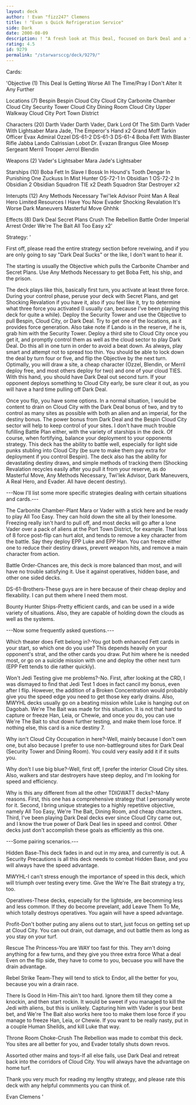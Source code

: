```yaml
---
layout: deck
author: ! Evan "fizz247" Clemens
title: ! "Evan s Quick Refrigeration Service"
side: Dark
date: 2000-08-09
description: ! "A fresh look at This Deal, focused on Dark Deal and a fast flip with cheap characters.  Vader, Mara, and a splash of tech turn the Carbonite Chamber into mom and pop's freezing company."
rating: 4.5
id: 9279
permalink: "/starwarsccg/deck/9279/"
---
```

Cards: 

'Objective (1)
This Deal Is Getting Worse All The Time/Pray I Don't Alter It Any Further

Locations (7)
Bespin
Bespin Cloud City
Cloud City Carbonite Chamber
Cloud City Security Tower
Cloud City Dining Room
Cloud City Upper Walkway
Cloud City Port Town District

Characters (20)
Darth Vader
Darth Vader, Dark Lord Of The Sith
Darth Vader With Lightsaber
Mara Jade, The Emperor's Hand x2
Grand Moff Tarkin
Officer Evax
Admiral Ozzel
DS-61-2
DS-61-3
DS-61-4
Boba Fett With Blaster Rifle
Jabba
Lando Calrissian
Lobot
Dr. Evazan
Brangus Glee
Mosep
Sergeant Merril
Trooper Jerrol Blendin

Weapons (2)
Vader's Lightsaber
Mara Jade's Lightsaber

Starships (10)
Boba Fett In Slave I
Bossk In Hound's Tooth
Dengar In Punishing One
Zuckuss In Mist Hunter
OS-72-1 In Obsidian 1
OS-72-2 In Obsidian 2
Obsidian Squadron TIE x2
Death Squadron Star Destroyer x2

Interupts (12)
Any Methods Necessary
Twi'lek Advisor
Point Man
A Real Hero
Limited Resources
I Have You Now
Evader
Shocking Revalation
It's Worse
Dark Maneuvers
Masterful Move
Ghhhk

Effects (8)
Dark Deal
Secret Plans
Crush The Rebellion
Battle Order
Imperial Arrest Order
We're The Bait
All Too Easy x2'

Strategy: '

First off, please read the entire strategy section before reveiwing, and if you are only going to say "Dark Deal Sucks" or the like, I don't want to hear it.

The starting is usually the Objective which pulls the Carbonite Chamber and Secret Plans.  Use Any Methods Necessary to get Boba Fett, his ship, and the prison.

The deck plays like this, basically first turn, you activate at least three force.  During your control phase, peruse your deck with Secret Plans, and get Shocking Revalation if you have it, also if you feel like it, try to determine what three force you activated (I usually can, because I've been playing this deck for quite a while).  Deploy the Security Tower and use the Objective to pull Bespin, Cloud City, or Dark Deal.  Try to get one of the locations, as it provides force generation.  Also take note if Lando is in the reserve, if he is, grab him with the Security Tower.  Deploy a third site to Cloud City once you get it, and promptly control them as well as the cloud sector to play Dark Deal.  Do this all in one turn in order to avoid a beat down.  As always, play smart and attempt not to spread too thin.  You should be able to lock down the deal by turn four or five, and flip the Objective by the next turn.  Optimally, you will draw a site, a cheap character (Ozzel, Blendin, or Merril deploy free, and most others deploy for two) and one of your cloud TIES.  With this hand, you should have Dark Deal out second turn.  If your opponent deploys something to Cloud City early, be sure clear it out, as you will have a hard time pulling off Dark Deal.

Once you flip, you have some options.  In a normal situation, I would be content to drain on Cloud City with the Dark Deal bonus of two, and try to control as many sites as possible with both an alien and an imperial, for the destiny bonus.  The power bonus from Dark Deal and the Bespin Cloud City sector will help to keep control of your sites.  I don't have much trouble fufilling Battle Plan either, with the variety of starships in the deck.  Of course, when fortifying, balance your deployment to your opponents strategy.  This deck has the ability to battle well, especially for light side punks stubling into Cloud City (be sure to make them pay extra for deployment if you control Bespin).  The deck also has the ability for devastating destiny draws, and simple methods of tracking them (Shocking Revalation recycles easily after you pull it from your reserve, as do Masterful Move, Any Methods Necessary, Twi'lek Advisor, Dark Maneuvers, A Real Hero, and Evader.  All have decent destiny).

---Now I'll list some more specific strategies dealing with certain situations and cards.---

The Carbonite Chamber-Plant Mara or Vader with a stick here and be ready to play All Too Easy.	They can hold down the site all by their lonesome.  Freezing really isn't hard to pull off, and most decks will go after a lone Vader over a pack of aliens at the Port Town District, for example.  That loss of 8 force post-flip can hurt alot, and tends to remove a key character from the battle.  Say they deploy EPP Luke and EPP Han.  You can freeze either one to reduce their destiny draws, prevent weapon hits, and remove a main character from action.

Battle Order-Chances are, this deck is more balanced than most, and will have no trouble satisfying it.  Use it against operatives, hidden base, and other one sided decks.

DS-61-Brothers-These guys are in here because of their cheap deploy and flexability.  I can put them where I need them most.

Bounty Hunter Ships-Pretty efficient cards, and can be used in a wide variety of situations.  Also, they are capable of holding down the clouds as well as the systems.

---Now some frequently asked questions.---

Which theater does Fett belong in?-You got both enhanced Fett cards in your start, so which one do you use?  This depends heavily on your opponent's strat, and the other cards you draw.  Put him where he is needed most, or go on a suicide mission with one and deploy the other next turn (EPP Fett tends to die rather quickly).

Won't Jedi Testing give me problems?-No.  First, after looking at the CRD, I was dismayed to find that Jedi Test 1 does in fact cancil my bonus, even after I flip.  However, the addition of a Broken Concentration would probably give you the speed edge you need to get those key early drains.  Also, MWYHL decks usually go on a beating mission while Luke is hanging out on Dagobah.  We're The Bait was made for this situation.  It is not that hard to capture or freeze Han, Leia, or Chewie, and once you do, you can use We're The Bait to shut down further testing, and make them lose force.  If nothing else, this card is a nice destiny 7.

Why isn't Cloud City Occupation in here?-Well, mainly because I don't own one, but also because I prefer to use non-battleground sites for Dark Deal (Security Tower and Dining Room).  You could very easily add it if it suits you.

Why don't I use big blue?-Well, first off, I prefer the interior Cloud City sites.  Also, walkers and star destroyers have steep deploy, and I'm looking for speed and efficiency.

Why is this any different from all the other TDIGWATT decks?-Many reasons.  First, this one has a comprehensive strategy that I personally wrote for it.  Second, I bring unique strategies to a highly repetitive objective, namely All Too Easy, We're The Bait, Dining Room, and cheap characters.	Third, I've been playing Dark Deal decks ever since Cloud City came out, and I know the true power of Dark Deal lies in speed and control.  Other decks just don't accomplish these goals as efficiently as this one.

---Some pairing scenarios.---

Hidden Base-This deck fades in and out in my area, and currently is out.  A Security Precautions is all this deck needs to combat Hidden Base, and you will always have the speed advantage.

MWYHL-I can't stress enough the importance of speed in this deck, which will triumph over testing every time.	Give the We're The Bait strategy a try, too.

Operatives-These decks, especially for the lightside, are becomming less and less common.  If they do become prevelant, add Leave Them To Me, which totally destroys operatives.  You again will have a speed advantage.

Profit-Don't bother puting any aliens out to start, just focus on getting set up at Cloud City.  You can out drain, out damage, and out battle them as long as you stay on your turf.

Rescue The Princess-You are WAY too fast for this.  They arn't doing anything for a few turns, and they give you three extra force  What a deal  Even on the flip side, they have to come to you, becuase you will have the drain advantage.

Rebel Strike Team-They will tend to stick to Endor, all the better for you, because you win a drain race.

There Is Good In Him-This ain't too hard.  Ignore them till they come a knockin, and then start rockin.  It would be sweet if you managed to kill the Jedi with aliens, but this is unlikely.	Capturing him with Vader is your best bet, and We're The Bait also works here too to make them lose force if you manage to freeze Han, Leia, or Chewie.  If you want to be really nasty, put in a couple Human Sheilds, and kill Luke that way.

Throne Room Choke-Crush The Rebellion was made to combat this deck.  You sites are all better for you, and Evader totally shuts down revos.

Assorted other mains and toys-If all else fails, use Dark Deal and retreat back into the corridors of Cloud City.  You will always have the advantage on home turf.

Thank you very much for reading my lengthy strategy, and please rate this deck with any helpful commments you can think of.

Evan Clemens  '
